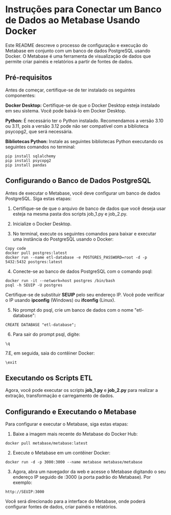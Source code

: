 # Instruções para Conectar um Banco de Dados ao Metabase Usando Docker
Este README descreve o processo de configuração e execução do Metabase em conjunto com um banco de dados PostgreSQL usando Docker. O Metabase é uma ferramenta de visualização de dados que permite criar painéis e relatórios a partir de fontes de dados.

## Pré-requisitos
Antes de começar, certifique-se de ter instalado os seguintes componentes:
 
**Docker Desktop:** Certifique-se de que o Docker Desktop esteja instalado em seu sistema. Você pode baixá-lo em Docker Desktop.

**Python:** É necessário ter o Python instalado. Recomendamos a versão 3.10 ou 3.11, pois a versão 3.12 pode não ser compatível com a biblioteca psycopg2, que será necessária.

**Bibliotecas Python:** Instale as seguintes bibliotecas Python executando os seguintes comandos no terminal:

```
pip install sqlalchemy
pip install psycopg2
pip install pandas
```
## Configurando o Banco de Dados PostgreSQL
Antes de executar o Metabase, você deve configurar um banco de dados PostgreSQL. Siga estas etapas:

1. Certifique-se de que o arquivo de banco de dados que você deseja usar esteja na mesma pasta dos scripts job_1.py e job_2.py.

2. Inicialize o Docker Desktop.

3. No terminal, execute os seguintes comandos para baixar e executar uma instância do PostgreSQL usando o Docker:

```
Copy code
docker pull postgres:latest
docker run --name etl-database -e POSTGRES_PASSWORD=root -d -p 5432:5432 postgres:latest
```
4. Conecte-se ao banco de dados PostgreSQL com o comando psql:
```
docker run -it --network=host postgres /bin/bash
psql -h SEUIP -U postgres
```
Certifique-se de substituir **SEUIP** pelo seu endereço IP. Você pode verificar o IP usando **ipconfig** (Windows) ou **ifconfig** (Linux).

5. No prompt do psql, crie um banco de dados com o nome "etl-database":

```
CREATE DATABASE "etl-database";
```
6. Para sair do prompt psql, digite:

```
\q
```

7.E, em seguida, saia do contêiner Docker:
```
\exit
```

## Executando os Scripts ETL

Agora, você pode executar os scripts **job_1.py** e **job_2.py** para realizar a extração, transformação e carregamento de dados.

## Configurando e Executando o Metabase
Para configurar e executar o Metabase, siga estas etapas:

1. Baixe a imagem mais recente do Metabase do Docker Hub:

```
docker pull metabase/metabase:latest
```

2. Execute o Metabase em um contêiner Docker:
```
docker run -d -p 3000:3000 --name metabase metabase/metabase
```
3. Agora, abra um navegador da web e acesse o Metabase digitando o seu endereço IP seguido de :3000 (a porta padrão do Metabase). Por exemplo:
```
http://SEUIP:3000
```
Você será direcionado para a interface do Metabase, onde poderá configurar fontes de dados, criar painéis e relatórios.
